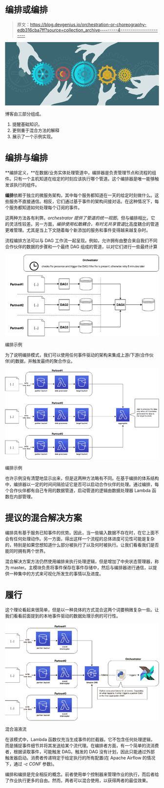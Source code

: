 # 编排或编排

> 原文：<https://blog.devgenius.io/orchestration-or-choreography-edb316cba7ff?source=collection_archive---------4----------------------->

![](img/aa38ffad973f7fc88cea3cfcd2f73024.png)

博客由三部分组成。

1.  提醒基础知识。
2.  更侧重于混合方法的解释
3.  展示了一个示例实现。

# 编排与编排

**编排定义，**在数据/业务实体处理管道中，编排器是负责管理节点和流程的组件。只有一个主机知道在给定的时刻应该执行哪个管道。这个编排器是唯一能够触发该执行的组件。

**编排**依赖于独立的微服务架构，其中每个服务都知道在一天的给定时刻做什么。这些服务不直接通信。相反，它们通过基于事件的架构间接对话。在这种情况下，每个服务都知道如何处理每个订阅的事件。

这两种方法各有利弊。*orchestrator 提供了管道的统一视图*，但与编排相比，它的灵活性较差。另一方面，*编排使用松散耦合，有时无共享管道*比高度耦合的管道更难管理。尤其是当上下文随着每个新添加的服务和事件变得越来越复杂时。

流程编排方法可以与 DAG 工作流一起呈现。例如，允许拥有由整合来自我们不同合作伙伴的数据的步骤和一个最终 DAG 组成的管道，以对它们进行一些最终计算

![](img/275610a637ff0afadfc3b4646dc4f48e.png)

编排示例

为了说明编排模式，我们可以使用任何事件驱动的架构来集成上游/下游(合作伙伴)的数据，并触发最终的聚合作业。

![](img/2b732443732d72d3cd371bb48978757e.png)

编排示例

也许示例没有清楚地显示出来，但是这两种方法略有不同。在基于编排的体系结构中，编排器以一定的时间间隔验证它是否可以启动合作伙伴的处理。通过编排，每个合作伙伴都有自己专用的数据管道，启动管道的逻辑由数据处理器 Lambda 函数在内部管理。

# 提议的混合解决方案

编排具有基于服务已知事件的优势。因此，当一些输入数据不存在时，在它上面不会有任何处理动作。另一方面，得出这样一个流程的总体进度可见性可能是复杂的，特别是如果您想知道什么部分被执行了以及何时被执行。让我们看看我们是否能同时拥有两个世界。

混合解决方案方法仍然使用编排来执行处理逻辑，但是增加了中央状态管理器，称为 master。主模块负责将事件保存在事件存储中，然后与编排器进行通信，以提供一种集中的方式来可视化所发生的事情以及进度。

# 履行

这个理论看起来很简单，但是以一种具体的方式混合这两个词要稍微复杂一些。让我们看看前面提到的本地事件驱动的数据处理示例的可行性。

![](img/89e0a5c3ba7768999c2252d502f7fc80.png)

混合溶液流

在该模式中，Lambda 函数仅充当生成事件的拦截器。它不包含任何处理逻辑，而是捕捉事件细节并将其发送给某个流代理。在编排者方面，有一个简单的流消费者，根据读取事件，可能触发 DAG。触发的 DAG 没有计划，因此只能通过外部触发器启动。消费者传递特定于给定执行的所有配置(在 Apache Airflow 的情况下，通过 *-c CONF* 参数)。

编排和编排是完全相反的概念。前者使用单个控制器来管理作业的执行，而后者给了作业执行更多的自由。然而，两者可以混合使用，以获得两者的最佳效果。